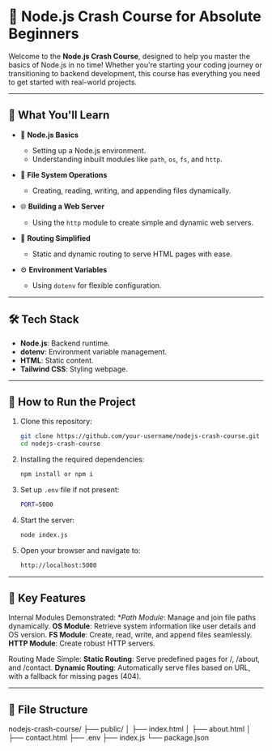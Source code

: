 # 🚀 Node.js Crash Course for Absolute Beginners

Welcome to the **Node.js Crash Course**, designed to help you master the basics of Node.js in no time! Whether you're starting your coding journey or transitioning to backend development, this course has everything you need to get started with real-world projects.  

---

## 📖 What You'll Learn

- 🌟 **Node.js Basics**  
  - Setting up a Node.js environment.  
  - Understanding inbuilt modules like `path`, `os`, `fs`, and `http`.  

- 📁 **File System Operations**  
  - Creating, reading, writing, and appending files dynamically.  

- 🌐 **Building a Web Server**  
  - Using the `http` module to create simple and dynamic web servers.  

- 📜 **Routing Simplified**  
  - Static and dynamic routing to serve HTML pages with ease.  

- ⚙️ **Environment Variables**  
  - Using `dotenv` for flexible configuration.

---

## 🛠️ Tech Stack
- **Node.js**: Backend runtime.
- **dotenv**: Environment variable management.
- **HTML**: Static content.
- **Tailwind CSS**: Styling webpage.

---

## 🔧 How to Run the Project

1. Clone this repository:
   ```bash
   git clone https://github.com/your-username/nodejs-crash-course.git
   cd nodejs-crash-course
   ```
2. Installing the required dependencies:
   ```bash
   npm install or npm i
   ```
3. Set up `.env` file if not present:
   ```bash
   PORT=5000
   ```
4. Start the server:
   ```bash
   node index.js
   ```
5. Open your browser and navigate to:
   ```bash
   http://localhost:5000
   ```
   
---

## 🌟 Key Features

Internal Modules Demonstrated:
**Path Module*: Manage and join file paths dynamically.
**OS Module**: Retrieve system information like user details and OS version.
**FS Module**: Create, read, write, and append files seamlessly.
**HTTP Module**: Create robust HTTP servers.

Routing Made Simple:
**Static Routing**: Serve predefined pages for /, /about, and /contact.
**Dynamic Routing**: Automatically serve files based on URL, with a fallback for missing pages (404).

---

## 📂 File Structure
nodejs-crash-course/
├── public/
│   ├── index.html
│   ├── about.html
│   ├── contact.html
├── .env
├── index.js
└── package.json





